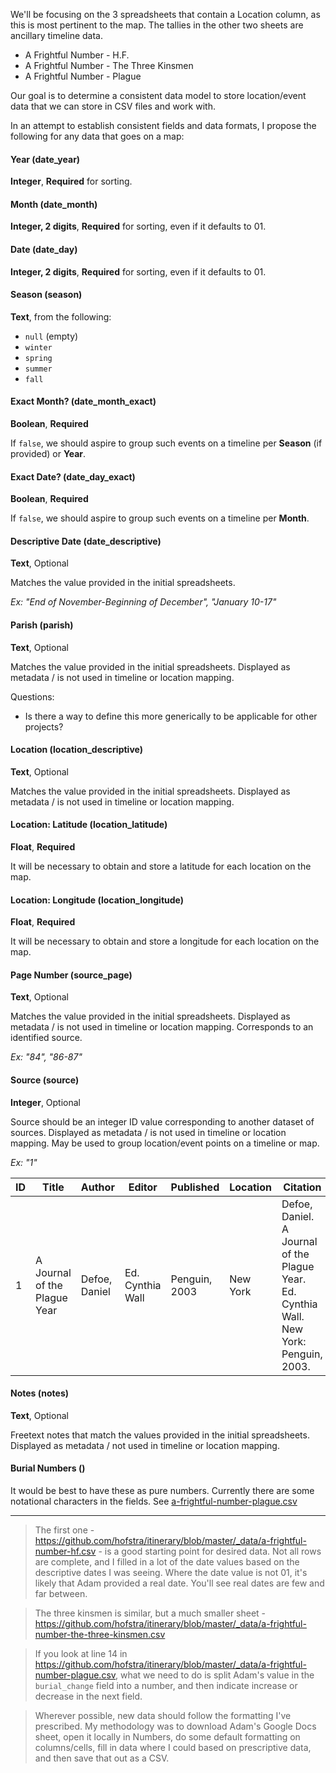 We'll be focusing on the 3 spreadsheets that contain a Location column, as this is most pertinent to the map. The tallies in the other two sheets are ancillary timeline data.

* A Frightful Number - H.F.
* A Frightful Number - The Three Kinsmen
* A Frightful Number - Plague

Our goal is to determine a consistent data model to store location/event data that we can store in CSV files and work with.

In an attempt to establish consistent fields and data formats, I propose the following for any data that goes on a map:

#### Year (date_year)

**Integer**, **Required** for sorting.

#### Month (date_month)

**Integer, 2 digits**, **Required** for sorting, even if it defaults to 01.

#### Date (date_day)

**Integer, 2 digits**, **Required** for sorting, even if it defaults to 01.

#### Season (season)

**Text**, from the following:

* `null` (empty)
* `winter`
* `spring`
* `summer`
* `fall`

#### Exact Month? (date_month_exact)

**Boolean**, **Required**

If `false`, we should aspire to group such events on a timeline per **Season** (if provided) or **Year**.

#### Exact Date? (date_day_exact)

**Boolean**, **Required**

If `false`, we should aspire to group such events on a timeline per **Month**.

#### Descriptive Date (date_descriptive)

**Text**, Optional

Matches the value provided in the initial spreadsheets.

*Ex: "End of November-Beginning of December", "January 10-17"*

#### Parish (parish)

**Text**, Optional

Matches the value provided in the initial spreadsheets. Displayed as metadata / is not used in timeline or location mapping.

Questions:

* Is there a way to define this more generically to be applicable for other projects?

#### Location (location_descriptive)

**Text**, Optional

Matches the value provided in the initial spreadsheets. Displayed as metadata / is not used in timeline or location mapping.

#### Location: Latitude (location_latitude)

**Float**, **Required**

It will be necessary to obtain and store a latitude for each location on the map.

#### Location: Longitude (location_longitude)

**Float**, **Required**

It will be necessary to obtain and store a longitude for each location on the map.

#### Page Number (source_page)

**Text**, Optional

Matches the value provided in the initial spreadsheets. Displayed as metadata / is not used in timeline or location mapping. Corresponds to an identified source.

*Ex: "84", "86-87"*

#### Source (source)

**Integer**, Optional

Source should be an integer ID value corresponding to another dataset of sources. Displayed as metadata / is not used in timeline or location mapping. May be used to group location/event points on a timeline or map.

*Ex: "1"*

ID | Title | Author | Editor | Published | Location | Citation
---|-------|--------|--------|-----------|----------|---------
1|A Journal of the Plague Year|Defoe, Daniel|Ed. Cynthia Wall|Penguin, 2003|New York|Defoe, Daniel. A Journal of the Plague Year. Ed. Cynthia Wall. New York: Penguin, 2003.

#### Notes (notes)

**Text**, Optional

Freetext notes that match the values provided in the initial spreadsheets. Displayed as metadata / not used in timeline or location mapping.

#### Burial Numbers ()

It would be best to have these as pure numbers. Currently there are some notational characters in the fields. See [a-frightful-number-plague.csv](https://github.com/hofstra/itinerary/blob/master/_data/a-frightful-number-plague.csv)

***

> The first one - https://github.com/hofstra/itinerary/blob/master/_data/a-frightful-number-hf.csv - is a good starting point for desired data. Not all rows are complete, and I filled in a lot of the date values based on the descriptive dates I was seeing. Where the date value is not 01, it's likely that Adam provided a real date. You'll see real dates are few and far between.

> The three kinsmen is similar, but a much smaller sheet - https://github.com/hofstra/itinerary/blob/master/_data/a-frightful-number-the-three-kinsmen.csv

> If you look at line 14 in https://github.com/hofstra/itinerary/blob/master/_data/a-frightful-number-plague.csv, what we need to do is split Adam's value in the `burial_change` field into a number, and then indicate increase or decrease in the next field.

> Wherever possible, new data should follow the formatting I've prescribed. My methodology was to download Adam's Google Docs sheet, open it locally in Numbers, do some default formatting on columns/cells, fill in data where I could based on prescriptive data, and then save that out as a CSV.
